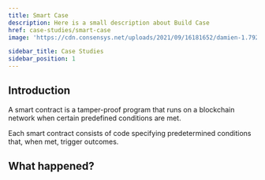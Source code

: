 ```yaml
---
title: Smart Case
description: Here is a small description about Build Case
href: case-studies/smart-case
image: 'https://cdn.consensys.net/uploads/2021/09/16181652/damien-1.7923f061-958x460.png'

sidebar_title: Case Studies
sidebar_position: 1
---
```


## Introduction

A smart contract is a tamper-proof program that runs on a blockchain network when certain predefined conditions are met.

Each smart contract consists of code specifying predetermined conditions that, when met, trigger outcomes.

## What happened?
